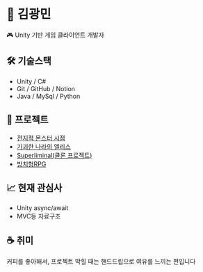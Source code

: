 # 👋 김광민
🎮 Unity 기반 게임 클라이언트 개발자

## 🛠 기술스택
- Unity / C#
- Git / GitHub / Notion
- Java / MySql / Python

## 📂 프로젝트
- [전지적 몬스터 시점](https://github.com/WingRider2/CodeLike)
- [기괴한 나라의 엘리스](https://github.com/WingRider2/WonderLand_Clone)
- [Superliminal(클론 프로젝트)](https://github.com/WingRider2/SpartaDungeon)
- [방치형RPG](https://github.com/WingRider2/Unity_Hard)
## 📈 현재 관심사
- Unity async/await
- MVC등 자료구조

## ☕ 취미
커피를 좋아해서, 프로젝트 막힐 때는 핸드드립으로 여유를 느끼는 편입니다

